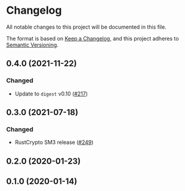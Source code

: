 # Changelog

All notable changes to this project will be documented in this file.

The format is based on [Keep a Changelog](https://keepachangelog.com/en/1.0.0/),
and this project adheres to [Semantic Versioning](https://semver.org/spec/v2.0.0.html).

## 0.4.0 (2021-11-22)
### Changed
- Update to `digest` v0.10 ([#217])

[#217]: https://github.com/RustCrypto/hashes/pull/217

## 0.3.0 (2021-07-18)
### Changed
- RustCrypto SM3 release ([#249])

[#249]: https://github.com/RustCrypto/hashes/pull/249

## 0.2.0 (2020-01-23)

## 0.1.0 (2020-01-14)
